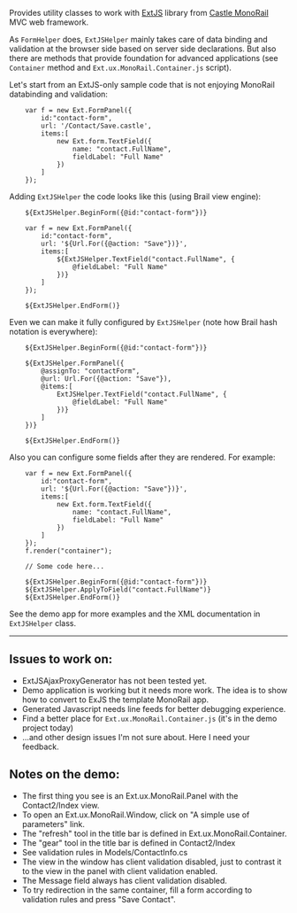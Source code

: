 Provides utility classes to work with [ExtJS](http://extjs.com) library from [Castle MonoRail](http://www.castleproject.org/monorail/) MVC web framework.

As `FormHelper` does, `ExtJSHelper` mainly takes care of data binding and validation at the browser side based on server side declarations. But also there are methods that provide foundation for advanced applications (see `Container` method and `Ext.ux.MonoRail.Container.js` script).

Let's start from an ExtJS-only sample code that is not enjoying MonoRail databinding and validation:

```
	var f = new Ext.FormPanel({
		id:"contact-form",
		url: '/Contact/Save.castle',
		items:[
			new Ext.form.TextField({
				name: "contact.FullName",
				fieldLabel: "Full Name"
			})
		]
	});
```

Adding `ExtJSHelper` the code looks like this (using Brail view engine):
```
	${ExtJSHelper.BeginForm({@id:"contact-form"})}

	var f = new Ext.FormPanel({
		id:"contact-form",
		url: '${Url.For({@action: "Save"})}',
		items:[
			${ExtJSHelper.TextField("contact.FullName", {
				@fieldLabel: "Full Name"
			})}
		]
	});

	${ExtJSHelper.EndForm()}
```

Even we can make it fully configured by `ExtJSHelper` (note how Brail hash notation is everywhere):
```
	${ExtJSHelper.BeginForm({@id:"contact-form"})}

	${ExtJSHelper.FormPanel({
		@assignTo: "contactForm",
		@url: Url.For({@action: "Save"}),
		@items:[
			ExtJSHelper.TextField("contact.FullName", {
				@fieldLabel: "Full Name"
			})}
		]
	})}

	${ExtJSHelper.EndForm()}
```

Also you can configure some fields after they are rendered. For example:
```
	var f = new Ext.FormPanel({
		id:"contact-form",
		url: '${Url.For({@action: "Save"})}',
		items:[
			new Ext.form.TextField({
				name: "contact.FullName",
				fieldLabel: "Full Name"
			})
		]
	});
	f.render("container");

	// Some code here...

	${ExtJSHelper.BeginForm({@id:"contact-form"})}
	${ExtJSHelper.ApplyToField("contact.FullName")}
	${ExtJSHelper.EndForm()}
```

See the demo app for more examples and the XML documentation in `ExtJSHelper` class.


---


## Issues to work on: ##
  * ExtJSAjaxProxyGenerator has not been tested yet.
  * Demo application is working but it needs more work. The idea is to show how to convert to ExJS the template MonoRail app.
  * Generated Javascript needs line feeds for better debugging experience.
  * Find a better place for `Ext.ux.MonoRail.Container.js` (it's in the demo project today)
  * ...and other design issues I'm not sure about. Here I need your feedback.

## Notes on the demo: ##
  * The first thing you see is an Ext.ux.MonoRail.Panel with the Contact2/Index view.
  * To open an Ext.ux.MonoRail.Window, click on "A simple use of parameters" link.
  * The "refresh" tool in the title bar is defined in Ext.ux.MonoRail.Container.
  * The "gear" tool in the title bar is defined in Contact2/Index
  * See validation rules in Models/ContactInfo.cs
  * The view in the window has client validation disabled, just to contrast it to the view in the panel with client validation enabled.
  * The Message field always has client validation disabled.
  * To try redirection in the same container, fill a form according to validation rules and press "Save Contact".